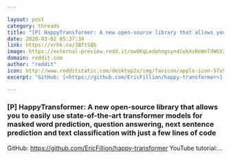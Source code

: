 ```yaml
---

layout: post
category: threads
title: "[P] HappyTransformer: A new open-source library that allows you to easily use state-of-the-art transformer models for masked word prediction, question answering, next sentence prediction and text classification with just a few lines of code"
date: 2020-03-02 05:37:34
link: https://vrhk.co/38ftSQb
image: https://external-preview.redd.it/ow6KqLedohogsyn4CokXsReWnTdWGV2U3H9g3WkyNcE.jpg?width=400&height=209.42408377&auto=webp&crop=400:209.42408377,smart&s=399fde1241719f3c0df02f414956dd6098a5e29c
domain: reddit.com
author: "reddit"
icon: http://www.redditstatic.com/desktop2x/img/favicon/apple-icon-57x57.png
excerpt: "GitHub: [<https://github.com/EricFillion/happy-transformer>](<https://github.com/EricFillion/happy-transformer>) YouTube tutorial:..."

---
```


### [P] HappyTransformer: A new open-source library that allows you to easily use state-of-the-art transformer models for masked word prediction, question answering, next sentence prediction and text classification with just a few lines of code

GitHub: [<https://github.com/EricFillion/happy-transformer>](<https://github.com/EricFillion/happy-transformer>) YouTube tutorial:...